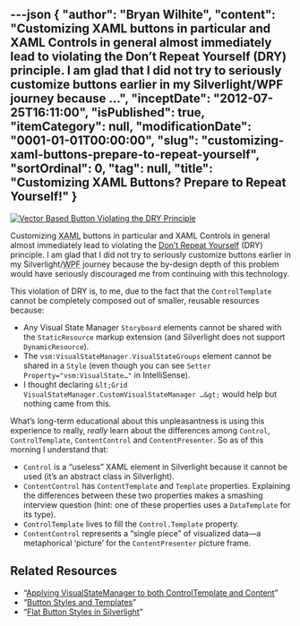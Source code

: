 ---json
{
  "author": "Bryan Wilhite",
  "content": "Customizing XAML buttons in particular and XAML Controls in general almost immediately lead to violating the Don’t Repeat Yourself (DRY) principle. I am glad that I did not try to seriously customize buttons earlier in my Silverlight/WPF journey because ...",
  "inceptDate": "2012-07-25T16:11:00",
  "isPublished": true,
  "itemCategory": null,
  "modificationDate": "0001-01-01T00:00:00",
  "slug": "customizing-xaml-buttons-prepare-to-repeat-yourself",
  "sortOrdinal": 0,
  "tag": null,
  "title": "Customizing XAML Buttons? Prepare to Repeat Yourself!"
}
---

[<img alt="Vector Based Button Violating the DRY Principle" src="http://farm9.staticflickr.com/8425/7645847590_b981cb2316.jpg">](http://www.flickr.com/photos/wilhite/7645847590/in/photostream "Vector Based Button Violating the DRY Principle")

Customizing <acronym title="Extensible Application Markup Language">XAML</acronym> buttons in particular and XAML Controls in general almost immediately lead to violating the [Don’t Repeat Yourself](http://en.wikipedia.org/wiki/Don't_repeat_yourself) (DRY) principle. I am glad that I did not try to seriously customize buttons earlier in my Silverlight/<acronym title="Windows Presentation Foundation">WPF</acronym> journey because the by-design depth of this problem would have seriously discouraged me from continuing with this technology.

This violation of DRY is, to me, due to the fact that the `ControlTemplate` cannot be completely composed out of smaller, reusable resources because:

*   Any Visual State Manager `Storyboard` elements cannot be shared with the `StaticResource` markup extension (and Silverlight does not support `DynamicResource`).
*   The `vsm:VisualStateManager.VisualStateGroups` element cannot be shared in a `Style` (even though you can see `Setter Property="vsm:VisualState…"` in IntelliSense).
*   I thought declaring `&lt;Grid VisualStateManager.CustomVisualStateManager …&gt;` would help but nothing came from this.

What’s long-term educational about this unpleasantness is using this experience to really, *really* learn about the differences among `Control`, `ControlTemplate`, `ContentControl` and `ContentPresenter`. So as of this morning I understand that:

*   `Control` is a “useless” XAML element in Silverlight because it cannot be used (it’s an abstract class in Silverlight).
*   `ContentControl` has `ContentTemplate` and `Template` properties. Explaining the differences between these two properties makes a smashing interview question (hint: one of these properties uses a `DataTemplate` for its type).
*   `ControlTemplate` lives to fill the `Control.Template` property.
*   `ContentControl` represents a “single piece” of visualized data—a metaphorical ‘picture’ for the `ContentPresenter` picture frame.

## Related Resources

*   “[Applying VisualStateManager to both ControlTemplate and Content](http://stackoverflow.com/questions/10408788/applying-visualstatemanager-to-both-controltemplate-and-content/11642968)”
*   “[Button Styles and Templates](http://msdn.microsoft.com/en-us/library/cc278069(v=vs.95).aspx)”
*   “[Flat Button Styles in Silverlight](http://www.c-sharpcorner.com/Blogs/6660/flat-button-styles-in-silverlight.aspx)”
